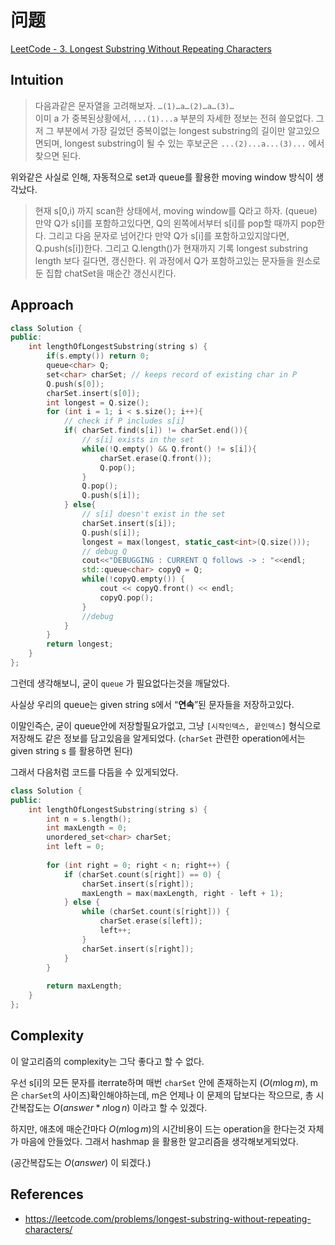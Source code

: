 # 问题
[LeetCode - 3. Longest Substring Without Repeating Characters](https://leetcode.com/problems/longest-substring-without-repeating-characters/description/)

## Intuition

> 다음과같은 문자열을 고려해보자.
`…(1)…a…(2)…a…(3)…`  
이미 a 가 중복된상황에서, `...(1)...a` 부분의 자세한 정보는 전혀 쓸모없다. 그저 그 부분에서 가장 길었던 중복이없는 longest substring의 길이만 알고있으면되며, longest substring이 될 수 있는 후보군은 `...(2)...a...(3)...` 에서 찾으면 된다.
> 

위와같은 사실로 인해, 자동적으로 set과 queue를 활용한 moving window 방식이 생각났다.

> 현재 s[0,i) 까지 scan한 상태에서, moving window를 Q라고 하자. (queue)
만약 Q가 s[i]를 포함하고있다면, Q의 왼쪽에서부터 s[i]를 pop할 때까지 pop한다. 그리고 다음 문자로 넘어간다
만약 Q가 s[i]를 포함하고있지않다면, Q.push(s[i])한다. 그리고 Q.length()가 현재까지 기록 longest substring length 보다 길다면, 갱신한다.
위 과정에서 Q가 포함하고있는 문자들을 원소로 둔 집합 chatSet을 매순간 갱신시킨다.
> 

## Approach

```cpp
class Solution {
public:
    int lengthOfLongestSubstring(string s) {
        if(s.empty()) return 0;
        queue<char> Q;
        set<char> charSet; // keeps record of existing char in P
        Q.push(s[0]);
        charSet.insert(s[0]);
        int longest = Q.size(); 
        for (int i = 1; i < s.size(); i++){
            // check if P includes s[i]
            if( charSet.find(s[i]) != charSet.end()){
                // s[i] exists in the set
                while(!Q.empty() && Q.front() != s[i]){
                    charSet.erase(Q.front());
                    Q.pop();
                }
                Q.pop();
                Q.push(s[i]);
            } else{
                // s[i] doesn't exist in the set
                charSet.insert(s[i]);
                Q.push(s[i]);
                longest = max(longest, static_cast<int>(Q.size()));
                // debug Q
                cout<<"DEBUGGING : CURRENT Q follows -> : "<<endl;
                std::queue<char> copyQ = Q;
                while(!copyQ.empty()) {
                    cout << copyQ.front() << endl;
                    copyQ.pop();
                }
                //debug
            }
        }
        return longest;
    }
};
```

그런데 생각해보니, 굳이 `queue` 가 필요없다는것을 깨달았다.

사실상 우리의 queue는 given string s에서 “**연속**”된 문자들을 저장하고있다.

이말인즉슨, 굳이 queue안에 저장할필요가없고, 그냥 `[시작인덱스, 끝인덱스]` 형식으로 저장해도 같은 정보를 담고있음을 알게되었다. (`charSet` 관련한 operation에서는 given string s 를 활용하면 된다)

그래서 다음처럼 코드를 다듬을 수 있게되었다.

```cpp
class Solution {
public:
    int lengthOfLongestSubstring(string s) {
        int n = s.length();
        int maxLength = 0;
        unordered_set<char> charSet;
        int left = 0;
        
        for (int right = 0; right < n; right++) {
            if (charSet.count(s[right]) == 0) {
                charSet.insert(s[right]);
                maxLength = max(maxLength, right - left + 1);
            } else {
                while (charSet.count(s[right])) {
                    charSet.erase(s[left]);
                    left++;
                }
                charSet.insert(s[right]);
            }
        }
        
        return maxLength;
    }
};
```

## Complexity

이 알고리즘의 complexity는 그닥 좋다고 할 수 없다.

우선 s[i]의 모든 문자를 iterrate하며 매번 `charSet` 안에 존재하는지 ($O(m\log m)$, m은 `charSet`의 사이즈)확인해야하는데, m은 언제나 이 문제의 답보다는 작으므로, 총 시간복잡도는 $O(answer *n\log n)$ 이라고 할 수 있겠다.

하지만, 애초에 매순간마다 $O(m\log m)$의 시간비용이 드는 operation을 한다는것 자체가 마음에 안들었다. 그래서 hashmap 을 활용한 알고리즘을 생각해보게되었다.

(공간복잡도는 $O(answer)$ 이 되겠다.)

## References

- https://leetcode.com/problems/longest-substring-without-repeating-characters/